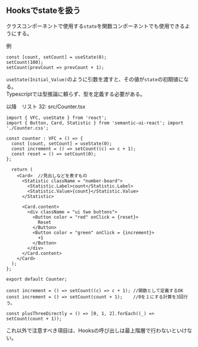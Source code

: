 ## Hooksでstateを扱う
クラスコンポーネントで使用する`state`を関数コンポーネントでも使用できるようにする。  

例  
```
const [count, setCount] = useState(0);  
setCount(100);
setCount(prevCount => prevCount + 1);
```
`useState(Initial_Value)`のように引数を渡すと、その値が`state`の初期値になる。  
Typescriptでは型推論に頼らず、型を定義する必要がある。  

以降　リスト 32: src/Counter.tsx
```
import { VFC, useState } from 'react';
import { Button, Card, Statistic } from 'semantic-ui-react'; import './Counter.css';

const counter : VFC = () => {
  const [count, setCount] = useState(0);
  const increment = () => setCount((c) => c + 1);
  const reset = () => setCount(0);
};

  return (
    <Card>  //見出しなどを表すもの
      <Statistic className = "number-board">
        <Statistic.Label>count</Statistic.Label>
        <Statistic.Value>{count}</Statistic.Value>
      </Statistic>

      <Card.content>
        <div className = "ui two buttons">
          <Button color = "red" onClick = {reset}>
            Reset
          </Button>
          <Button color = "green" onClick = {increment}>
            +1
          </Button>
        </div>
      </Card.content>
    </Card>
  );
};

export default Counter;
```

```
const increment = () => setCount((c) => c + 1); //関数として定義するOK  
const increment = () => setCount(count + 1);    //0を１にする計算を3回行う。

const plusThreeDirectly = () => [0, 1, 2].forEach((_) => setCount(count + 1));
```

これ以外で注意すべき項目は、Hooksの呼び出しは最上階層で行わないといけない。  
